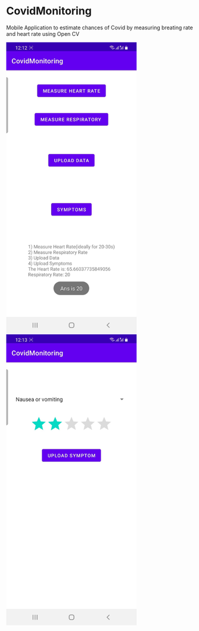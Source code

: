 # CovidMonitoring
Mobile Application to estimate chances of Covid by measuring breating rate and heart rate using Open CV
<p float="center">
<img src="https://github.com/Ujjval-Patel/CovidMonitoring/blob/master/Screenshot_20210402-221953_Video%20Player.jpg" width="350" alt="Application Image 1">
<img src="https://github.com/Ujjval-Patel/CovidMonitoring/blob/master/Screenshot_20210402-222008_Video%20Player.jpg" width="350" alt="Application Image 2">
  </p>
